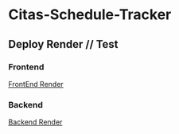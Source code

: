 # Citas-Schedule-Tracker

## Deploy Render // Test

### Frontend

<a href="https://cst-3tak.onrender.com/"> FrontEnd Render </a>

### Backend

<a href="https://citas-schedule-tracker.onrender.com/#/"> Backend Render </a>